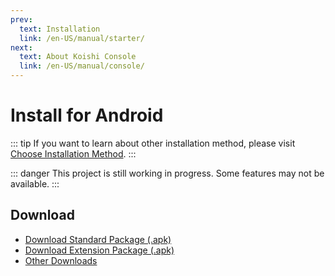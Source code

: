 ```yaml
---
prev:
  text: Installation
  link: /en-US/manual/starter/
next:
  text: About Koishi Console
  link: /en-US/manual/console/
---
```


# Install for Android

::: tip
If you want to learn about other installation method, please visit [Choose Installation Method](./index.md).
:::

::: danger
This project is still working in progress. Some features may not be available.
:::

## Download

- [Download Standard Package (.apk)](https://k.ilharp.cc/android-lite.apk)
- [Download Extension Package (.apk)](https://k.ilharp.cc/android-full.apk)
- [Other Downloads](https://github.com/koishijs/koishi-android/releases)
